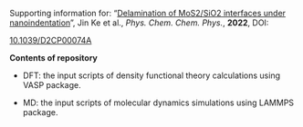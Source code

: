 Supporting information for: “[Delamination of MoS2/SiO2 interfaces under nanoindentation](https://pubs.rsc.org/en/Content/ArticleLanding/2022/CP/D2CP00074A)”, Jin Ke et al., *Phys. Chem. Chem. Phys.*, **2022**, DOI: 

[10.1039/D2CP00074A](https://doi.org/10.1039/D2CP00074A[)

**Contents of repository**

- DFT: the input scripts of density functional theory calculations using VASP package.

- MD: the input scripts of molecular dynamics simulations using LAMMPS package.